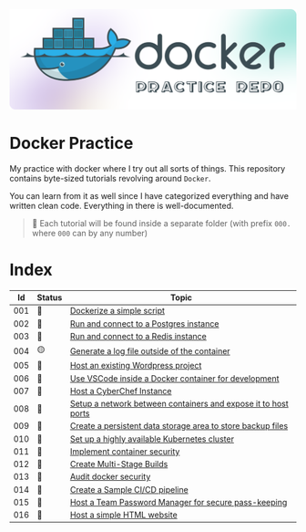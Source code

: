 ![Alt text](__docs__/title.png)

# Docker Practice

My practice with docker where I try out all sorts of things. This repository contains byte-sized tutorials revolving around `Docker`.

You can learn from it as well since I have categorized everything and have written clean code. Everything in there is well-documented.

> 📌 Each tutorial will be found inside a separate folder (with prefix `000.` where `000` can by any number)

# Index

<!-- <span title="Done">🔵</span> -->
<!-- <span title="WIP">🟡</span> -->  
<!-- <span title="Not Started">🔴</span> -->

| Id | Status | Topic |
|----|----|----|
| 001 | <span title="Done">🔵</span>        | [Dockerize a simple script](./001.%20dockerize%20a%20simple%20script/) |
| 002 | <span title="Done">🔵</span>        | [Run and connect to a Postgres instance](./002.%20run%20and%20connect%20to%20a%20Postgres%20instance/)   |
| 003 | <span title="Done">🔵</span>        | [Run and connect to a Redis instance](./003.%20run%20and%20connect%20to%20a%20Redis%20instance/) |
| 004 | <span title="WIP">🟡</span>         | [Generate a log file outside of the container]() |
| 005 | <span title="Not Started">🔴</span> | [Host an existing Wordpress project]() |
| 006 | <span title="Done">🔵</span>        | [Use VSCode inside a Docker container for development](./006.%20use%20VSCode%20inside%20a%20docker%20container%20for%20development/) |
| 007 | <span title="Not Started">🔴</span> | [Host a CyberChef Instance]() |
| 008 | <span title="Not Started">🔴</span> | [Setup a network between containers and expose it to host ports]() |
| 009 | <span title="Not Started">🔴</span> | [Create a persistent data storage area to store backup files]() |
| 010 | <span title="Not Started">🔴</span> | [Set up a highly available Kubernetes cluster]() |
| 011 | <span title="Not Started">🔴</span> | [Implement container security]() |
| 012 | <span title="Not Started">🔴</span> | [Create Multi-Stage Builds]() |
| 013 | <span title="Not Started">🔴</span> | [Audit docker security]() |
| 014 | <span title="Not Started">🔴</span> | [Create a Sample CI/CD pipeline]() |
| 015 | <span title="Not Started">🔴</span> | [Host a Team Password Manager for secure pass-keeping]() |
| 016 | <span title="Not Started">🔴</span> | [Host a simple HTML website]() |
